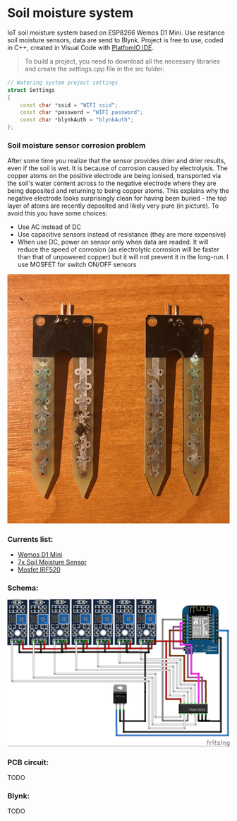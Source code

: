 # Soil moisture system
IoT soil moisture system based on ESP8266 Wemos D1 Mini. Use resitance soil moisture sensors, data are send to Blynk.
Project is free to use, coded in C++, created in Visual Code with [PlatfomIO IDE](http://docs.platformio.org/en/latest/ide/vscode.html).

> To build a project, you need to download all the necessary libraries and create the *settings.cpp* file in the src folder:
```c++
// Watering system project settings
struct Settings
{
    const char *ssid = "WIFI ssid";
    const char *password = "WIFI password";
    const char *blynkAuth = "blynkAuth";
};
```

### Soil moisture sensor corrosion problem
After some time you realize that the sensor provides drier and drier results, even if the soil is wet. It is because of corrosion caused by electrolysis. The copper atoms on the positive electrode are being ionised, transported via the soil's water content across to the negative electrode where they are being deposited and returning to being copper atoms. This explains why the negative electrode looks surprisingly clean for having been buried - the top layer of atoms are recently deposited and likely very pure (in picture). To avoid this you have some choices:
* Use AC instead of DC
* Use capacitive sensors instead of resistance (they are more expensive)
* When use DC, power on sensor only when data are readed. It will reduce the speed of corrosion (as electrolytic corrosion will be faster than that of unpowered copper) but it will not prevent it in the long-run. I use MOSFET for switch ON/OFF sensors

![Electrolysis corrosion](https://github.com/vitzaoral/soil-moisture-system/blob/master/schema/corrosion.jpg)

### Currents list:
* [Wemos D1 Mini](https://www.aliexpress.com/item/D1-mini-V2-Mini-NodeMcu-4M-bytes-Lua-WIFI-Internet-of-Things-development-board-based-ESP8266/32681374223.html)
* [7x Soil Moisture Sensor](https://www.aliexpress.com/item/Smart-Electronics-Soil-Moisture-Hygrometer-Detection-Humidity-Sensor-Module-For-arduino-Development-Board-DIY-Robot-Smart/32562744759.html)
* [Mosfet IRF520](https://www.aliexpress.com/item/20PCS-IRF520-TO-220-IRF520N-TO220-IRF520NPBF-free-shipping/32715603916.html)

### Schema:
![Schema](https://github.com/vitzaoral/soil-moisture-system/blob/master/schema/soil-moisture-system-schema.jpg)

### PCB circuit:
TODO

### Blynk:
TODO